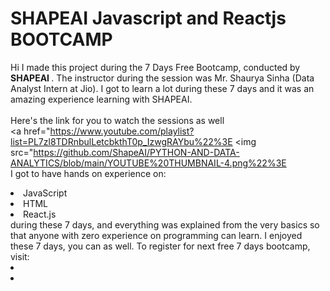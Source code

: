 # SHAPEAI Javascript and Reactjs BOOTCAMP
Hi I made this project during the 7 Days Free Bootcamp, conducted by <b> SHAPEAI
</b>.
The instructor during the session was Mr. Shaurya Sinha (Data Analyst Intern at Jio). I got to
learn a lot during these 7 days and it was an amazing experience learning with SHAPEAI.
<br><br>Here's the link for you to watch the sessions as well<br>
<a href="https://www.youtube.com/playlist?list=PL7zl8TDRnbulLetcbkthT0p_IzwgRAYbu%22%3E <img src="https://github.com/ShapeAI/PYTHON-AND-DATA-ANALYTICS/blob/main/YOUTUBE%20THUMBNAIL-4.png%22%3E </a>
<br>I got to have hands on experience on:
<li>JavaScript
<li>HTML
<li>React.js
<br>during these 7 days, and everything was explained from the very basics so that
anyone with zero experience on programming can learn.
I enjoyed these 7 days, you can as well. To register for next free 7 days bootcamp, visit:
<a href="https://www.shapeai.tech/%22%3E www.shapeai.tech</a>
or follow SHAPEAI on:
<li><a href=
"https://in.linkedin.com/company/shapeai%22%3ELinkedIn</a>
<li><a href=
"https://www.instagram.com/shape.ai/?hl=en%22%3EInstagram</a>
<li>a
href=
"https://www.youtube.com/channel/UCTUvDLTW9meuDXWcbmISPdA"YouTu
be</a>
<li><a href=
"https://github.com/shapeai%22%3EGitHub</a>
